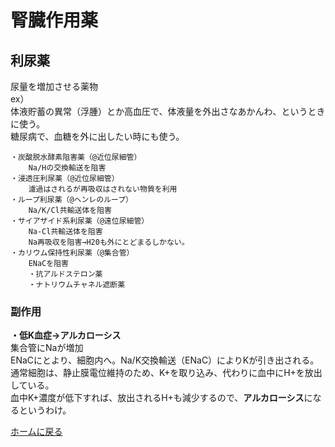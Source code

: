 # **腎臓作用薬**

## **利尿薬**
尿量を増加させる薬物  
ex）   
体液貯蓄の異常（浮腫）とか高血圧で、体液量を外出さなあかんわ、というときに使う。  
糖尿病で、血糖を外に出したい時にも使う。

    ・炭酸脱水酵素阻害薬（@近位尿細管）
        Na/Hの交換輸送を阻害
    ・浸透圧利尿薬（@近位尿細管）
        濾過はされるが再吸収はされない物質を利用
    ・ループ利尿薬（@ヘンレのループ）
        Na/K/Cl共輸送体を阻害
    ・サイアザイド系利尿薬（@遠位尿細管）
        Na-Cl共輸送体を阻害
        Na再吸収を阻害→H20も外にとどまるしかない。
    ・カリウム保持性利尿薬（@集合管）
        ENaCを阻害
        ・抗アルドステロン薬
        ・ナトリウムチャネル遮断薬


### **副作用**  
**・低K血症→アルカローシス**  
集合管にNaが増加  
ENaCにとより、細胞内へ。Na/K交換輸送（ENaC）によりKが引き出される。  
通常細胞は、静止膜電位維持のため、K+を取り込み、代わりに血中にH+を放出している。  
血中K+濃度が低下すれば、放出されるH+も減少するので、**アルカローシス**になるというわけ。


[ホームに戻る](../ホーム.md)